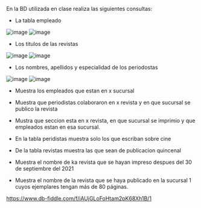 En la BD utilizada en clase realiza las siguientes consultas:

* La tabla empleado

![image](https://user-images.githubusercontent.com/101668305/172027441-34be8233-0010-4329-92d8-35e42266b9b4.png)
![image](https://user-images.githubusercontent.com/101668305/172027452-9cac006d-3167-435d-9c3e-6a5a3df317a8.png)

* Los titulos de las revistas

![image](https://user-images.githubusercontent.com/101668305/172027483-d97a8485-2a62-456e-a982-a0afa1a13918.png)
![image](https://user-images.githubusercontent.com/101668305/172027487-ce1ccf7f-2de0-473d-8637-9ed8c4a1eec1.png)

* Los nombres, apellidos y especialidad de los periodostas

![image](https://user-images.githubusercontent.com/101668305/172027536-31bd85ed-cc50-4dba-83ca-cd13e0565bbd.png)
![image](https://user-images.githubusercontent.com/101668305/172027550-39bfc85a-5a3e-43ba-8609-0afc5d3ea577.png)

* Muestra los empleados que estan en x sucursal



* Muestra que periodistas colaboraron en x revista y en que sucursal se publico la revista
* Mustra que seccion esta en x revista, en que sucursal se imprimio y que empleados estan en esa sucursal.
* En la tabla peridistas muestra solo los que escriban sobre cine
* De la tabla revistas muestra las que sean de publicacion quincenal
* Muestra el nombre de ka revista que se hayan impreso despues del 30 de septiembre del 2021
* Muestra el nombre de la revista que se haya publicado en la sucursal 1 cuyos ejemplares tengan más de 80 páginas.

https://www.db-fiddle.com/f/iAUjGLoFoHtam2pK68Xh1B/1

